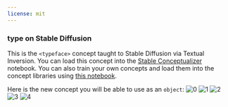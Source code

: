 ```yaml
---
license: mit
---
```

### type on Stable Diffusion
This is the `<typeface>` concept taught to Stable Diffusion via Textual Inversion. You can load this concept into the [Stable Conceptualizer](https://colab.research.google.com/github/huggingface/notebooks/blob/main/diffusers/stable_conceptualizer_inference.ipynb) notebook. You can also train your own concepts and load them into the concept libraries using [this notebook](https://colab.research.google.com/github/huggingface/notebooks/blob/main/diffusers/sd_textual_inversion_training.ipynb).

Here is the new concept you will be able to use as an `object`:
![<typeface> 0](https://huggingface.co/sd-concepts-library/type/resolve/main/concept_images/2.jpeg)
![<typeface> 1](https://huggingface.co/sd-concepts-library/type/resolve/main/concept_images/3.jpeg)
![<typeface> 2](https://huggingface.co/sd-concepts-library/type/resolve/main/concept_images/1.jpeg)
![<typeface> 3](https://huggingface.co/sd-concepts-library/type/resolve/main/concept_images/4.jpeg)
![<typeface> 4](https://huggingface.co/sd-concepts-library/type/resolve/main/concept_images/0.jpeg)

